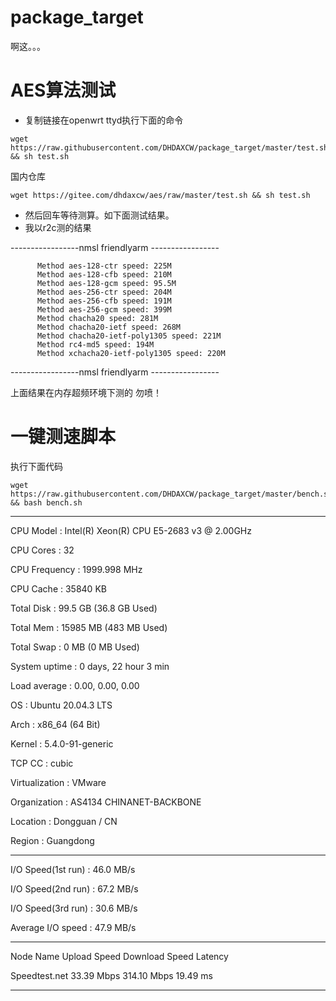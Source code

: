 # package_target
啊这。。。
# AES算法测试
- 复制链接在openwrt ttyd执行下面的命令
``` 
wget https://raw.githubusercontent.com/DHDAXCW/package_target/master/test.sh && sh test.sh
```
国内仓库 
```
wget https://gitee.com/dhdaxcw/aes/raw/master/test.sh && sh test.sh
```
- 然后回车等待测算。如下面测试结果。
- 我以r2c测的结果

-----------------nmsl friendlyarm -----------------
          
          Method aes-128-ctr speed: 225M          
          Method aes-128-cfb speed: 210M         
          Method aes-128-gcm speed: 95.5M          
          Method aes-256-ctr speed: 204M          
          Method aes-256-cfb speed: 191M        
          Method aes-256-gcm speed: 399M         
          Method chacha20 speed: 281M         
          Method chacha20-ietf speed: 268M          
          Method chacha20-ietf-poly1305 speed: 221M          
          Method rc4-md5 speed: 194M          
          Method xchacha20-ietf-poly1305 speed: 220M
-----------------nmsl friendlyarm -----------------

上面结果在内存超频环境下测的 勿喷！

# 一键测速脚本
执行下面代码
```
wget https://raw.githubusercontent.com/DHDAXCW/package_target/master/bench.sh && bash bench.sh
```
----------------------------------------------------------------------

 CPU Model             : Intel(R) Xeon(R) CPU E5-2683 v3 @ 2.00GHz
 
 CPU Cores             : 32
 
 CPU Frequency         : 1999.998 MHz
 
 CPU Cache             : 35840 KB
 
 Total Disk            : 99.5 GB (36.8 GB Used)
 
 Total Mem             : 15985 MB (483 MB Used)
 
 Total Swap            : 0 MB (0 MB Used)
 
 System uptime         : 0 days, 22 hour 3 min
 
 Load average          : 0.00, 0.00, 0.00
 
 OS                    : Ubuntu 20.04.3 LTS
 
 Arch                  : x86_64 (64 Bit)
 
 Kernel                : 5.4.0-91-generic
 
 TCP CC                : cubic
 
 Virtualization        : VMware
 
 Organization          : AS4134 CHINANET-BACKBONE
 
 Location              : Dongguan / CN
 
 Region                : Guangdong
 
----------------------------------------------------------------------

 I/O Speed(1st run)    : 46.0 MB/s
 
 I/O Speed(2nd run)    : 67.2 MB/s
 
 I/O Speed(3rd run)    : 30.6 MB/s
 
 Average I/O speed     : 47.9 MB/s
 
 
----------------------------------------------------------------------

 Node Name        Upload Speed      Download Speed      Latency
 
 Speedtest.net    33.39 Mbps        314.10 Mbps         19.49 ms
 
----------------------------------------------------------------------
